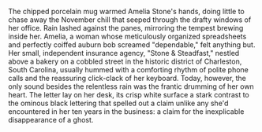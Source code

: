 The chipped porcelain mug warmed Amelia Stone's hands, doing little to chase away the November chill that seeped through the drafty windows of her office.  Rain lashed against the panes, mirroring the tempest brewing inside her. Amelia, a woman whose meticulously organized spreadsheets and perfectly coiffed auburn bob screamed "dependable," felt anything but.  Her small, independent insurance agency, "Stone & Steadfast," nestled above a bakery on a cobbled street in the historic district of Charleston, South Carolina, usually hummed with a comforting rhythm of polite phone calls and the reassuring click-clack of her keyboard. Today, however, the only sound besides the relentless rain was the frantic drumming of her own heart.  The letter lay on her desk, its crisp white surface a stark contrast to the ominous black lettering that spelled out a claim unlike any she'd encountered in her ten years in the business:  a claim for the inexplicable disappearance of a ghost.
